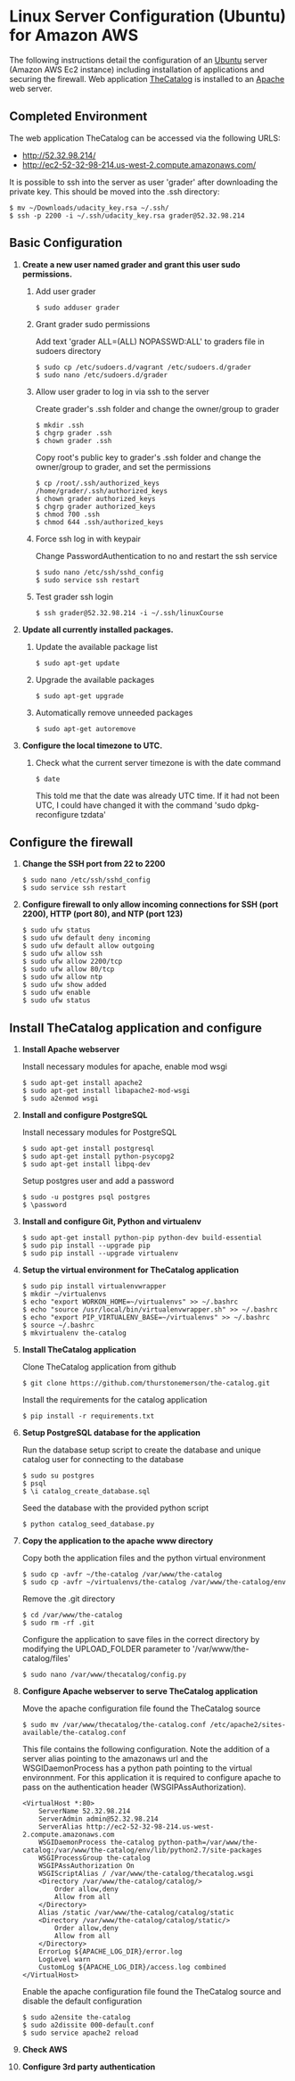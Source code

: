 # Linux Server Configuration (Ubuntu) for Amazon AWS

The following instructions detail the configuration of an [Ubuntu](http://www.ubuntu.com/) server (Amazon AWS Ec2 instance) including installation of
applications and securing the firewall. Web application [TheCatalog](https://github.com/thurstonemerson/the-catalog) is installed to an [Apache](https://httpd.apache.org/) web server. 

## Completed Environment

The web application TheCatalog can be accessed via the following URLS:

- http://52.32.98.214/ 
- http://ec2-52-32-98-214.us-west-2.compute.amazonaws.com/

It is possible to ssh into the server as user 'grader' after downloading the private key. This should
be moved into the .ssh directory:

```
$ mv ~/Downloads/udacity_key.rsa ~/.ssh/
$ ssh -p 2200 -i ~/.ssh/udacity_key.rsa grader@52.32.98.214
```

## Basic Configuration

1. **Create a new user named grader and grant this user sudo permissions.**
	1. Add user grader
    	```
		$ sudo adduser grader
    	```
    
    1. Grant grader sudo permissions
    
    	Add text 'grader ALL=(ALL) NOPASSWD:ALL' to graders file in sudoers directory
        ```
		$ sudo cp /etc/sudoers.d/vagrant /etc/sudoers.d/grader
		$ sudo nano /etc/sudoers.d/grader
    	```
    	
    1. Allow user grader to log in via ssh to the server
    
		Create grader's .ssh folder and change the owner/group to grader
		
		```
		$ mkdir .ssh
		$ chgrp grader .ssh
		$ chown grader .ssh
    	```
    	Copy root's public key to grader's .ssh folder and change the owner/group to grader, and set the permissions
    	```
		$ cp /root/.ssh/authorized_keys /home/grader/.ssh/authorized_keys
		$ chown grader authorized_keys
		$ chgrp grader authorized_keys
		$ chmod 700 .ssh
		$ chmod 644 .ssh/authorized_keys
    	``` 	
    1. Force ssh log in with keypair
    
     	Change PasswordAuthentication to no and restart the ssh service
		```
		$ sudo nano /etc/ssh/sshd_config
		$ sudo service ssh restart
    	```

    1. Test grader ssh login
    	```
		$ ssh grader@52.32.98.214 -i ~/.ssh/linuxCourse
    	```	

1. **Update all currently installed packages.**
     1. Update the available package list
     
    	```
		$ sudo apt-get update
    	```	
     1. Upgrade the available packages
     
    	```
		$ sudo apt-get upgrade
    	```	
     1. Automatically remove unneeded packages
     
    	```
		$ sudo apt-get autoremove
    	```	

1. **Configure the local timezone to UTC.**
     1. Check what the current server timezone is with the date command
     
    	```
		$ date
    	```
    	
    	This told me that the date was already UTC time. If it had not been UTC, I could have
    	changed it with the command 'sudo dpkg-reconfigure tzdata'
    	
## Configure the firewall

1. **Change the SSH port from 22 to 2200**

	```
	$ sudo nano /etc/ssh/sshd_config
	$ sudo service ssh restart
	```
	
1. **Configure firewall to only allow incoming connections for SSH (port 2200), HTTP (port 80), and NTP (port 123)**

	```
	$ sudo ufw status
	$ sudo ufw default deny incoming
	$ sudo ufw default allow outgoing
	$ sudo ufw allow ssh
	$ sudo ufw allow 2200/tcp
	$ sudo ufw allow 80/tcp
	$ sudo ufw allow ntp
	$ sudo ufw show added
	$ sudo ufw enable
	$ sudo ufw status
	```
	
## Install TheCatalog application and configure

1. **Install Apache webserver**

	Install necessary modules for apache, enable mod wsgi 
	```
	$ sudo apt-get install apache2
    $ sudo apt-get install libapache2-mod-wsgi
    $ sudo a2enmod wsgi
	```

1. **Install and configure PostgreSQL**

	Install necessary modules for PostgreSQL
	```
	$ sudo apt-get install postgresql
	$ sudo apt-get install python-psycopg2
	$ sudo apt-get install libpq-dev
	```
	
	Setup postgres user and add a password
	```	
	$ sudo -u postgres psql postgres
	$ \password
	```

1. **Install and configure Git, Python and virtualenv**

    ```
	$ sudo apt-get install python-pip python-dev build-essential 
	$ sudo pip install --upgrade pip 
	$ sudo pip install --upgrade virtualenv
	```
	
1. **Setup the virtual environment for TheCatalog application**

	```
	$ sudo pip install virtualenvwrapper
	$ mkdir ~/virtualenvs
	$ echo "export WORKON_HOME=~/virtualenvs" >> ~/.bashrc
	$ echo "source /usr/local/bin/virtualenvwrapper.sh" >> ~/.bashrc
	$ echo "export PIP_VIRTUALENV_BASE=~/virtualenvs" >> ~/.bashrc
	$ source ~/.bashrc
	$ mkvirtualenv the-catalog
	```
	
1. **Install TheCatalog application**

	Clone TheCatalog application from github
	
	```
	$ git clone https://github.com/thurstonemerson/the-catalog.git
	```
	
	Install the requirements for the catalog application
	
	```
	$ pip install -r requirements.txt
	```
	
1. **Setup PostgreSQL database for the application**

	Run the database setup script to create the database and unique catalog user for connecting to the database

    ```
	$ sudo su postgres
	$ psql 
	$ \i catalog_create_database.sql
    ```
    
    Seed the database with the provided python script

    ```
	$ python catalog_seed_database.py
    ```
    
1. **Copy the application to the apache www directory**

	Copy both the application files and the python virtual environment
    ```
	$ sudo cp -avfr ~/the-catalog /var/www/the-catalog
	$ sudo cp -avfr ~/virtualenvs/the-catalog /var/www/the-catalog/env
    ```
    
    Remove the .git directory
    
    ```
	$ cd /var/www/the-catalog
	$ sudo rm -rf .git
    ```
    
    Configure the application to save files in the correct directory by modifying the UPLOAD_FOLDER parameter to '/var/www/the-catalog/files'

    ```
	$ sudo nano /var/www/thecatalog/config.py
    ```

1. **Configure Apache webserver to serve TheCatalog application**

	Move the apache configuration file found the TheCatalog source
	
	```
	$ sudo mv /var/www/thecatalog/the-catalog.conf /etc/apache2/sites-available/the-catalog.conf
    ```
    
    This file contains the following configuration. Note the addition of a server alias pointing
    to the amazonaws url and the WSGIDaemonProcess has a python path pointing to the virtual environnment.
    For this application it is required to configure apache to pass on the authentication header (WSGIPAssAuthorization).
    
    ```
    <VirtualHost *:80>
		ServerName 52.32.98.214
		ServerAdmin admin@52.32.98.214
		ServerAlias http://ec2-52-32-98-214.us-west-2.compute.amazonaws.com
    	WSGIDaemonProcess the-catalog python-path=/var/www/the-catalog:/var/www/the-catalog/env/lib/python2.7/site-packages
    	WSGIProcessGroup the-catalog 
		WSGIPAssAuthorization On
		WSGIScriptAlias / /var/www/the-catalog/thecatalog.wsgi
		<Directory /var/www/the-catalog/catalog/>
			Order allow,deny
			Allow from all
		</Directory>
		Alias /static /var/www/the-catalog/catalog/static
		<Directory /var/www/the-catalog/catalog/static/>
			Order allow,deny
			Allow from all
		</Directory>
		ErrorLog ${APACHE_LOG_DIR}/error.log
		LogLevel warn
		CustomLog ${APACHE_LOG_DIR}/access.log combined
	</VirtualHost>
	```

	Enable the apache configuration file found the TheCatalog source and disable the default configuration
	
	```
	$ sudo a2ensite the-catalog
	$ sudo a2dissite 000-default.conf
	$ sudo service apache2 reload
    ```
    
1. **Check AWS**

1. **Configure 3rd party authentication**
		